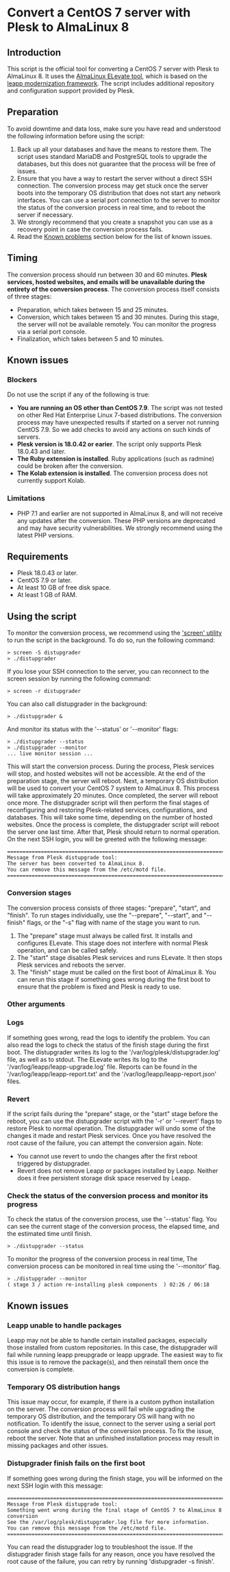 # Сonvert a CentOS 7 server with Plesk to AlmaLinux 8

## Introduction
This script is the official tool for converting a CentOS 7 server with Plesk to AlmaLinux 8. It uses the [AlmaLinux ELevate tool](https://wiki.almalinux.org/elevate/ELevate-quickstart-guide.html), which is based on the [leapp modernization framework](https://leapp.readthedocs.io/en/latest/). The script includes additional repository and configuration support provided by Plesk.

## Preparation
To avoid downtime and data loss, make sure you have read and understood the following information before using the script:
1. Back up all your databases and have the means to restore them. The script uses standard MariaDB and PostgreSQL tools to upgrade the databases, but this does not guarantee that the process will be free of issues.
2. Ensure that you have a way to restart the server without a direct SSH connection. The conversion process may get stuck once the server boots into the temporary OS distribution that does not start any network interfaces. You can use a serial port connection to the server to monitor the status of the conversion process in real time, and to reboot the server if necessary.
3. We strongly recommend that you create a snapshot you can use as a recovery point in case the conversion process fails.
4. Read the [Known problems](#known-problems) section below for the list of known issues.

## Timing
The conversion process should run between 30 and 60 minutes. **Plesk services, hosted websites, and emails will be unavailable during the entirety of the conversion process**. The conversion process itself consists of three stages:
- Preparation, which takes between 15 and 25 minutes.
- Conversion, which takes between 15 and 30 minutes. During this stage, the server will not be available remotely. You can monitor the progress via a serial port console.
- Finalization, which takes between 5 and 10 minutes.

## Known issues
### Blockers
Do not use the script if any of the following is true:
- **You are running an OS other than CentOS 7.9**. The script was not tested on other Red Hat Enterprise Linux 7-based distributions. The conversion process may have unexpected results if started on a server not running CentOS 7.9. So we add checks to avoid any actions on such kinds of servers.
- **Plesk version is 18.0.42 or earier**. The script only supports Plesk 18.0.43 and later.
- **The Ruby extension is installed**. Ruby applications (such as radmine) could be broken after the conversion.
- **The Kolab extension is installed**. The conversion process does not currently support Kolab.
### Limitations
- PHP 7.1 and earlier are not supported in AlmaLinux 8, and will not receive any updates after the conversion. These PHP versions are deprecated and may have security vulnerabilities. We strongly recommend using the latest PHP versions.

## Requirements
- Plesk 18.0.43 or later.
- CentOS 7.9 or later. 
- At least 10 GB of free disk space.
- At least 1 GB of RAM.

## Using the script
To monitor the conversion process, we recommend using the ['screen' utility](https://www.gnu.org/software/screen/) to run the script in the background. To do so, run the following command:
```shell
> screen -S distupgrader
> ./distupgrader
```
If you lose your SSH connection to the server, you can reconnect to the screen session by running the following command:
```shell
> screen -r distupgrader
```


You can also call distupgrader in the background:
```shell
> ./distupgrader &
```
And monitor its status with the '--status' or '--monitor' flags:
```shell
> ./distupgrader --status
> ./distupgrader --monitor
... live monitor session ...
```


This will start the conversion process. During the process, Plesk services will stop, and hosted websites will not be accessible. At the end of the preparation stage, the server will reboot.
Next, a temporary OS distribution will be used to convert your CentOS 7 system to AlmaLinux 8. This process will take approximately 20 minutes. Once completed, the server will reboot once more. The distupgrader script will then perform the final stages of reconfiguring and restoring Plesk-related services, configurations, and databases. This will take some time, depending on the number of hosted websites.
Once the process is complete, the distupgrader script will reboot the server one last time. After that, Plesk should return to normal operation.
On the next SSH login, you will be greeted with the following message:
```
===============================================================================
Message from Plesk distupgrade tool:
The server has been converted to AlmaLinux 8.
You can remove this message from the /etc/motd file.
===============================================================================
```

### Conversion stages
The conversion process consists of three stages: "prepare", "start", and "finish". To run stages individually, use the "--prepare", "--start", and "--finish" flags, or the "-s" flag with name of the stage you want to run.
1. The "prepare" stage must always be called first. It installs and configures ELevate. This stage does not interfere with normal Plesk operation, and can be called safely.
2. The "start" stage disables Plesk services and runs ELevate. It then stops Plesk services and reboots the server.
3. The "finish" stage must be called on the first boot of AlmaLinux 8. You can rerun this stage if something goes wrong during the first boot to ensure that the problem is fixed and Plesk is ready to use.

### Other arguments

### Logs
If something goes wrong, read the logs to identify the problem. You can also read the logs to check the status of the finish stage during the first boot.
The distupgrader writes its log to the '/var/log/plesk/distupgrader.log' file, as well as to stdout.
The ELevate writes its log to the '/var/log/leapp/leapp-upgrade.log' file. Reports can be found in the '/var/log/leapp/leapp-report.txt' and the '/var/log/leapp/leapp-report.json' files.

### Revert
If the script fails during the "prepare" stage, or the "start" stage before the reboot, you can use the distupgrader script with the '-r' or '--revert' flags to restore Plesk to normal operation. The distupgrader will undo some of the changes it made and restart Plesk services. Once you have resolved the root cause of the failure, you can attempt the conversion again.
Note:
- You cannot use revert to undo the changes after the first reboot triggered by distupgrader.
- Revert does not remove Leapp or packages installed by Leapp. Neither does it free persistent storage disk space reserved by Leapp.

### Check the status of the conversion process and monitor its progress
To check the status of the conversion process, use the '--status' flag. You can see the current stage of the conversion process, the elapsed time, and the estimated time until finish.
```shell
> ./distupgrader --status
``` 

To monitor the progress of the conversion process in real time, The conversion process can be monitored in real time using the '--monitor' flag.
```shell
> ./distupgrader --monitor
( stage 3 / action re-installing plesk components  ) 02:26 / 06:18
```

## Known issues

### Leapp unable to handle packages
Leapp may not be able to handle certain installed packages, especially those installed from custom repositories. In this case, the distupgrader will fail while running leapp preupgrade or leapp upgrade. The easiest way to fix this issue is to remove the package(s), and then reinstall them once the conversion is complete.
### Temporary OS distribution hangs
This issue may occur, for example, if there is a custom python installation on the server. The conversion process will fail while upgrading the temporary OS distribution, and the temporary OS will hang with no notification. To identify the issue, connect to the server using a serial port console and check the status of the conversion process. To fix the issue, reboot the server. Note that an unfinished installation process may result in missing packages and other issues.

### Distupgrader finish fails on the first boot
If something goes wrong during the finish stage, you will be informed on the next SSH login with this message:
```
===============================================================================
Message from Plesk distupgrade tool:
Something went wrong during the final stage of CentOS 7 to AlmaLinux 8 conversion
See the /var/log/plesk/distupgrader.log file for more information.
You can remove this message from the /etc/motd file.
===============================================================================
```
You can read the distupgrader log to troubleshoot the issue. If the distupgrader finish stage fails for any reason, once you have resolved the root cause of the failure, you can retry by running 'distupgrader -s finish'.